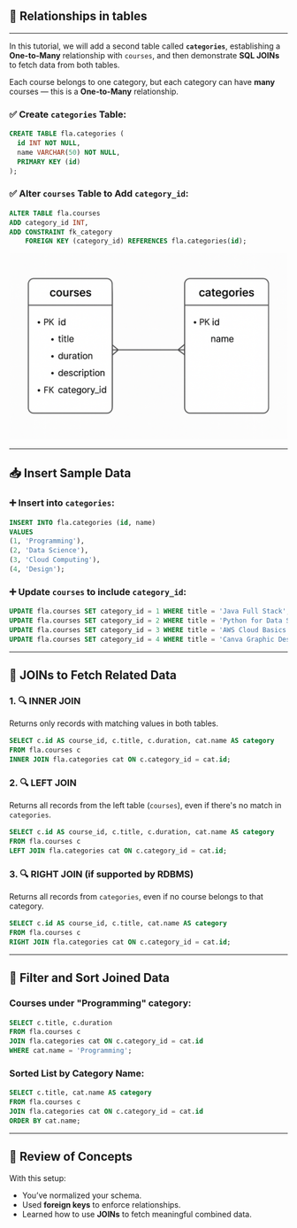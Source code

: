 ## 🔄 **Relationships in tables**
---
In this tutorial, we will add a second table called **`categories`**, establishing a **One-to-Many** relationship with `courses`, and then demonstrate **SQL JOINs** to fetch data from both tables.

Each course belongs to one category, but each category can have **many** courses — this is a **One-to-Many** relationship.

### ✅ Create `categories` Table:

```sql
CREATE TABLE fla.categories (
  id INT NOT NULL,
  name VARCHAR(50) NOT NULL,
  PRIMARY KEY (id)
);
```

### ✅ Alter `courses` Table to Add `category_id`:

```sql
ALTER TABLE fla.courses
ADD category_id INT,
ADD CONSTRAINT fk_category
    FOREIGN KEY (category_id) REFERENCES fla.categories(id);
```
![One to Many](img/one-to-many-relation.png)

---

## 📥 **Insert Sample Data**

### ➕ Insert into `categories`:

```sql
INSERT INTO fla.categories (id, name)
VALUES 
(1, 'Programming'),
(2, 'Data Science'),
(3, 'Cloud Computing'),
(4, 'Design');
```

### ➕ Update `courses` to include `category_id`:

```sql
UPDATE fla.courses SET category_id = 1 WHERE title = 'Java Full Stack';
UPDATE fla.courses SET category_id = 2 WHERE title = 'Python for Data Science';
UPDATE fla.courses SET category_id = 3 WHERE title = 'AWS Cloud Basics';
UPDATE fla.courses SET category_id = 4 WHERE title = 'Canva Graphic Design';
```

---

## 🔗 **JOINs to Fetch Related Data**

### 1. 🔍 **INNER JOIN**

Returns only records with matching values in both tables.

```sql
SELECT c.id AS course_id, c.title, c.duration, cat.name AS category
FROM fla.courses c
INNER JOIN fla.categories cat ON c.category_id = cat.id;
```

### 2. 🔍 **LEFT JOIN**

Returns all records from the left table (`courses`), even if there's no match in `categories`.

```sql
SELECT c.id AS course_id, c.title, c.duration, cat.name AS category
FROM fla.courses c
LEFT JOIN fla.categories cat ON c.category_id = cat.id;
```

### 3. 🔍 **RIGHT JOIN** (if supported by RDBMS)

Returns all records from `categories`, even if no course belongs to that category.

```sql
SELECT c.id AS course_id, c.title, cat.name AS category
FROM fla.courses c
RIGHT JOIN fla.categories cat ON c.category_id = cat.id;
```

---

## 📌 **Filter and Sort Joined Data**

### Courses under "Programming" category:

```sql
SELECT c.title, c.duration
FROM fla.courses c
JOIN fla.categories cat ON c.category_id = cat.id
WHERE cat.name = 'Programming';
```

### Sorted List by Category Name:

```sql
SELECT c.title, cat.name AS category
FROM fla.courses c
JOIN fla.categories cat ON c.category_id = cat.id
ORDER BY cat.name;
```

---

## 🧾 Review of Concepts

With this setup:

* You’ve normalized your schema.
* Used **foreign keys** to enforce relationships.
* Learned how to use **JOINs** to fetch meaningful combined data.
